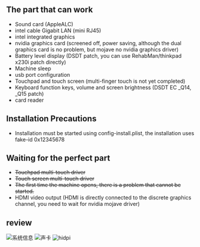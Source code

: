 ## The part that can work
* Sound card (AppleALC)
* intel cable Gigabit LAN (mini RJ45)
* intel integrated graphics
* nvidia graphics card (screened off, power saving, although the dual graphics card is no problem, but mojave no nvidia graphics driver)
* Battery level display (DSDT patch, you can use RehabMan/thinkpad x230i patch directly)
* Machine sleep
* usb port configuration
* Touchpad and touch screen (multi-finger touch is not yet completed)
* Keyboard function keys, volume and screen brightness (DSDT EC _Q14, _Q15 patch)
* card reader

## Installation Precautions
* Installation must be started using config-install.plist, the installation uses fake-id 0x12345678

## Waiting for the perfect part
* ~~Touchpad multi-touch driver~~
* ~~Touch screen multi-touch driver~~
* ~~The first time the machine opens, there is a problem that cannot be started.~~
* HDMI video output (HDMI is directly connected to the discrete graphics channel, you need to wait for nvidia mojave driver)

## review
![系统信息](https://github.com/zysuper/Thinkpad-X1-extreme-EFI/raw/master/screenshot/WX20181112-135012%402x.png)
![声卡](https://github.com/zysuper/Thinkpad-X1-extreme-EFI/raw/master/screenshot/WX20181112-135132%402x.png)
![hidpi](https://github.com/zysuper/Thinkpad-X1-extreme-EFI/raw/master/screenshot/WX20181112-135157%402x.png)